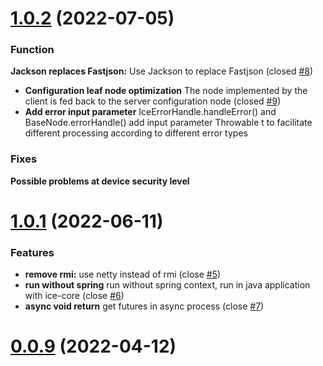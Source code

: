 # [1.0.2](https://github.com/zjn-zjn/ice/compare/1.0.0...1.0.2) (2022-07-05)

### Function

**Jackson replaces Fastjson:** Use Jackson to replace Fastjson (closed [#8](https://github.com/zjn-zjn/ice/issues/8))
* **Configuration leaf node optimization** The node implemented by the client is fed back to the server configuration node (closed [#9](https://github.com/zjn-zjn/ice/issues/9))
* **Add error input parameter** IceErrorHandle.handleError() and BaseNode.errorHandle() add input parameter Throwable t to facilitate different processing according to different error types

### Fixes

**Possible problems at device security level**

# [1.0.1](https://github.com/zjn-zjn/ice/compare/0.0.9...1.0.1) (2022-06-11)

### Features

* **remove rmi:** use netty instead of rmi (close [#5](https://github.com/zjn-zjn/ice/issues/5))
* **run without spring** run without spring context, run in java application with ice-core (close [#6](https://github.com/zjn-zjn/ice/issues/6))
* **async void return** get futures in async process (close [#7](https://github.com/zjn-zjn/ice/issues/7))


# [0.0.9](https://github.com/zjn-zjn/ice/compare/0.0.8...0.0.9) (2022-04-12)